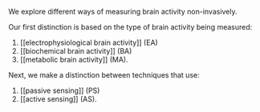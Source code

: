 We explore different ways of measuring brain activity non-invasively. 

Our first distinction is based on the type of brain activity being measured:

1. [[electrophysiological brain activity]] (EA)
2. [[biochemical brain activity]] (BA)
3. [[metabolic brain activity]] (MA).

Next, we make a distinction between techniques that use:

1. [[passive sensing]] (PS)
2. [[active sensing]] (AS).